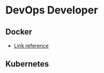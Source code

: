 # DevOps Developer

## Docker

* [Link reference](https://github.com/nathantran-zl/devops-developer/tree/develop/docker)

## Kubernetes
